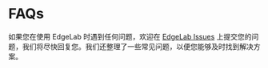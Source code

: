 # FAQs

如果您在使用 EdgeLab 时遇到任何问题，欢迎在 [EdgeLab Issues](https://github.com/Seeed-Studio/EdgeLab/issues) 上提交您的问题，我们将尽快回复您。我们还整理了一些常见问题，以便您能够及时找到解决方案。

